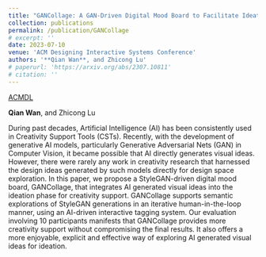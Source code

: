```yaml
---
title: "GANCollage: A GAN-Driven Digital Mood Board to Facilitate Ideation in Creativity Support"
collection: publications
permalink: /publication/GANCollage
# excerpt: ''
date: 2023-07-10
venue: 'ACM Designing Interactive Systems Conference'
authors: '**Qian Wan**, and Zhicong Lu'
# paperurl: 'https://arxiv.org/abs/2307.10811'
# citation: ''
---
```


<a href='https://dl.acm.org/doi/abs/10.1145/3563657.3596072'>ACMDL</a>

**Qian Wan**, and Zhicong Lu

During past decades, Artificial Intelligence (AI) has been consistently used in Creativity Support Tools (CSTs). Recently, with the development of generative AI models, particularly Generative Adversarial Nets (GAN) in Computer Vision, it became possible that AI directly generates visual ideas. However, there were rarely any work in creativity research that harnessed the design ideas generated by such models directly for design space exploration. In this paper, we propose a StyleGAN-driven digital mood board, GANCollage, that integrates AI generated visual ideas into the ideation phase for creativity support. GANCollage supports semantic explorations of StyleGAN generations in an iterative human-in-the-loop manner, using an AI-driven interactive tagging system. Our evaluation involving 10 participants manifests that GANCollage provides more creativity support without compromising the final results. It also offers a more enjoyable, explicit and effective way of exploring AI generated visual ideas for ideation.